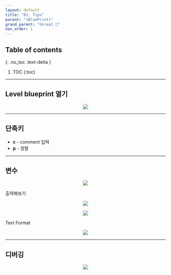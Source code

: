 ```yaml
---
layout: default
title: "01. Tips"
parent: "(BluePrint)"
grand_parent: "Unreal 🎃"
nav_order: 1
---
```


## Table of contents
{: .no_toc .text-delta }

1. TOC
{:toc}

---

## Level blueprint 열기

<p align="center">
  <img src="https://taehyungs-programming-blog.github.io/blog/assets/images/unreal/blueprint/basic-1-1.png"/>
</p>

---

## 단축키

* **c** - comment 입력
* **p** - 정렬

---

## 변수

<p align="center">
  <img src="https://taehyungs-programming-blog.github.io/blog/assets/images/unreal/blueprint/basic-1-2.png"/>
</p>

출력해보기

<p align="center">
  <img src="https://taehyungs-programming-blog.github.io/blog/assets/images/unreal/blueprint/basic-1-3.png"/>
</p>

<p align="center">
  <img src="https://taehyungs-programming-blog.github.io/blog/assets/images/unreal/blueprint/basic-1-4.png"/>
</p>

Text Format

<p align="center">
  <img src="https://taehyungs-programming-blog.github.io/blog/assets/images/unreal/blueprint/basic-1-5.png"/>
</p>

---

## 디버깅

<p align="center">
  <img src="https://taehyungs-programming-blog.github.io/blog/assets/images/unreal/blueprint/basic-1-6.png"/>
</p>